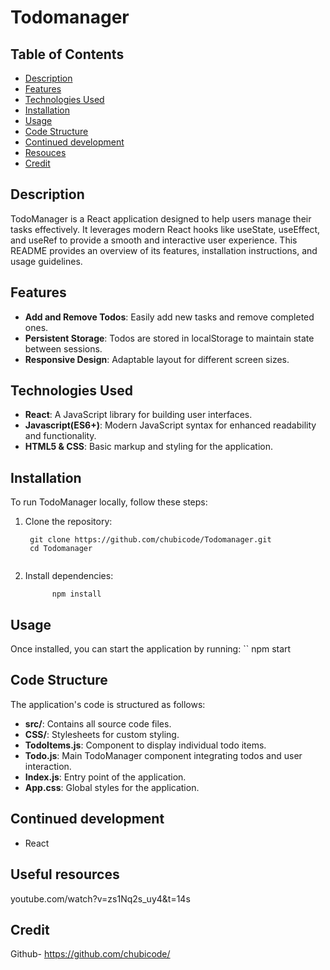 # Todomanager

## Table of Contents

- [Description](#description)
- [Features](#features)
- [Technologies Used](#technologies-used)
- [Installation](#installation)
- [Usage](#usage)
- [Code Structure](#Code-structure)
- [Continued development](#Continued-development)
- [Resouces](#Resources)
- [Credit](#Credit)

## Description

TodoManager is a React application designed to help users manage their tasks effectively. It leverages modern React hooks like useState, useEffect, and useRef to provide a smooth and interactive user experience. This README provides an overview of its features, installation instructions, and usage guidelines.

## Features

- **Add and Remove Todos**: Easily add new tasks and remove completed ones.
- **Persistent Storage**: Todos are stored in localStorage to maintain state between sessions.
- **Responsive Design**: Adaptable layout for different screen sizes.


## Technologies Used

- **React**: A JavaScript library for building user interfaces.
- **Javascript(ES6+)**: Modern JavaScript syntax for enhanced readability and functionality.
- **HTML5 & CSS**: Basic markup and styling for the application.

## Installation

To run TodoManager locally, follow these steps:



1. Clone the repository:
   ```
    git clone https://github.com/chubicode/Todomanager.git
    cd Todomanager


2. Install dependencies:
   ```
         npm install

## Usage

Once installed, you can start the application by running:
``
  npm start



## Code Structure

The application's code is structured as follows:

- **src/**: Contains all source code files.
- **CSS/**:  Stylesheets for custom styling.
- **TodoItems.js**: Component to display individual todo items.
- **Todo.js**: Main TodoManager component integrating todos and user interaction.
- **Index.js**: Entry point of the application.
- **App.css**: Global styles for the application.


## Continued development 
- React

## Useful resources 

youtube.com/watch?v=zs1Nq2s_uy4&t=14s

## Credit

Github- https://github.com/chubicode/
